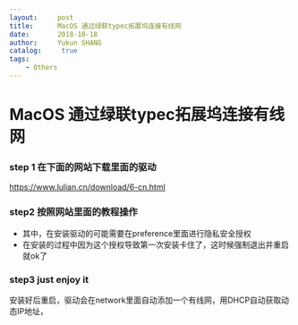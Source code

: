 ```yaml
---
layout:     post
title:      MacOS 通过绿联typec拓展坞连接有线网
date:       2018-10-18
author:     Yukun SHANG
catalog: 	 true
tags:
    - Others
---
```


# MacOS 通过绿联typec拓展坞连接有线网

### step 1 在下面的网站下载里面的驱动

https://www.lulian.cn/download/6-cn.html

### step2 按照网站里面的教程操作
* 其中，在安装驱动的可能需要在preference里面进行隐私安全授权
* 在安装的过程中因为这个授权导致第一次安装卡住了，这时候强制退出并重启就ok了
### step3  just enjoy it
安装好后重启，驱动会在network里面自动添加一个有线网，用DHCP自动获取动态IP地址，